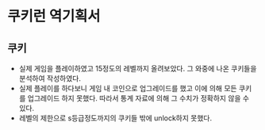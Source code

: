 # 쿠키런 역기획서
## 쿠키
- 실제 게임을 플레이하였고 15정도의 레벨까지 올려보았다. 그 와중에 나온 쿠키들을 분석하여 작성하였다.
- 실제 플레이를 하다보니 게임 내 코인으로 업그레이드를 했고 이에 의해 모든 쿠키를 업그레이드 하지 못했다. 따라서 통계 자료에 의해 그 수치가 정확하지 않을 수 있다.
- 레벨의 제한으로 s등급정도까지의 쿠키들 밖에 unlock하지 못했다.
